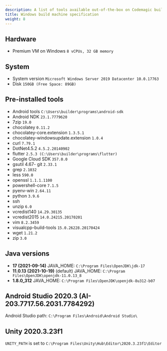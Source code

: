 ```yaml
---
description: A list of tools available out-of-the-box on Codemagic build machines.
title: Windows build machine specification
weight: 8
---
```


## Hardware

- Premium VM on Windows `8 vCPUs, 32 GB memory`

## System

- System version `Microsoft Windows Server 2019 Datacenter 10.0.17763`
- Disk `150GB (Free Space: 89GB)`

## Pre-installed tools

- Android tools `C:\Users\builder\programs\android-sdk`
- Android NDK `23.1.7779620`
- 7zip `19.0`
- chocolatey `0.11.2`
- chocolatey-core.extension `1.3.5.1`
- chocolatey-windowsupdate.extension `1.0.4`
- curl `7.79.1`
- DotNet4.5.2 `4.5.2.20140902`
- flutter `2.5.3 (C:\Users\builder\programs\flutter)`
- Google Cloud SDK `357.0.0`
- gsutil 4.67- git `2.33.1`
- grep `2.1032`
- less `590.0`
- openssl `1.1.1.1100`
- powershell-core `7.1.5`
- pyenv-win `2.64.11`
- python `3.9.6`
- ssh
- unzip `6.0`
- vcredist140 `14.29.30135`
- vcredist2015 `14.0.24215.20170201`
- vim `8.2.3459`
- visualcpp-build-tools `15.0.26228.20170424`
- wget `1.21.2`
- zip `3.0`

## Java versions
- **17 (2021-09-14)** JAVA_HOME: `C:\Program Files\OpenJDK\jdk-17`
- **11.0.13 (2021-10-19)** (default) JAVA_HOME: `C:\Program Files\OpenJDK\openjdk-11.0.13_8`
- **1.8.0_312** JAVA_HOME: `C:\Program Files\OpenJDK\openjdk-8u312-b07`

## Android Studio 2020.3 (AI-203.7717.56.2031.7784292)

Android Studio path: `C:\Program Files\Android\Android Studio\`

 ## Unity 2020.3.23f1

 `UNITY_PATH` is set to `C:\Program Files\Unity\Hub\Editor\2020.3.23f1\Editor`
